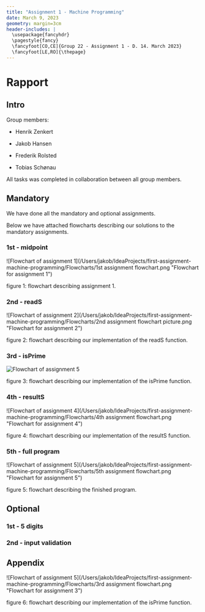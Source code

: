 ```yaml
---
title: "Assignment 1 - Machine Programming"
date: March 9, 2023
geometry: margin=3cm
header-includes: |
  \usepackage{fancyhdr}
  \pagestyle{fancy}
  \fancyfoot[CO,CE]{Group 22 - Assignment 1 - D. 14. March 2023}
  \fancyfoot[LE,RO]{\thepage}
---
```


# Rapport

## Intro

Group  members:

- Henrik Zenkert

- Jakob Hansen

- Frederik Rolsted

- Tobias Schønau

All tasks was completed in collaboration between all group members. 

## Mandatory 

We have done all the mandatory and optional assignments.


Below we have attached flowcharts describing our solutions to the mandatory assignments. 
 


### 1st - midpoint
![Flowchart of assignment 1](/Users/jakob/IdeaProjects/first-assignment-machine-programming/Flowcharts/1st assignment flowchart.png "Flowchart for assignment 1")

figure 1: flowchart describing assignment 1.
### 2nd - readS
![Flowchart of assignment 2](/Users/jakob/IdeaProjects/first-assignment-machine-programming/Flowcharts/2nd assignment flowchart picture.png "Flowchart for assignment 2")

figure 2: flowchart describing our implementation of the readS function.
### 3rd - isPrime
![Flowchart of assignment 5](/Users/jakob/IdeaProjects/first-assignment-machine-programming/Flowcharts/isPrimeHandwritten.jpg "Flowchart for assignment 3")

figure 3: flowchart describing our implementation of the isPrime function.
### 4th - resultS
![Flowchart of assignment 4](/Users/jakob/IdeaProjects/first-assignment-machine-programming/Flowcharts/4th assignment flowchart.png "Flowchart for assignment 4")

figure 4: flowchart describing our implementation of the resultS function.
### 5th - full program
![Flowchart of assignment 5](/Users/jakob/IdeaProjects/first-assignment-machine-programming/Flowcharts/5th assignment flowchart.png "Flowchart for assignment 5")

figure 5: flowchart describing the finished program.
## Optional

### 1st - 5 digits


### 2nd - input validation

## Appendix
![Flowchart of assignment 5](/Users/jakob/IdeaProjects/first-assignment-machine-programming/Flowcharts/3rd assignment flowchart.png "Flowchart for assignment 3")


figure 6: flowchart describing our implementation of the isPrime function.
